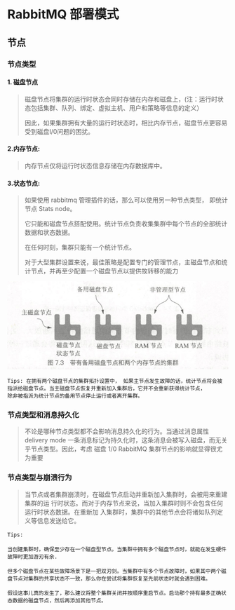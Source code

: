 # RabbitMQ 部署模式

## 节点

### 节点类型

#### 1. 磁盘节点
> 磁盘节点将集群的运行时状态会同时存储在内存和磁盘上，(注：运行时状态包括集群、队列、绑定、虚拟主机、用户和策略等信息的定义）
> 
> 因此，如果集群拥有大量的运行时状态时，相比内存节点，磁盘节点更容易受到磁盘I/0问题的困扰。

#### 2.内存节点:
> 内存节点仅将运行时状态信息存储在内存数据库中。

#### 3.状态节点:
> 如果使用 rabbitmq 管理插件的话，那么可以使用另一种节点类型， 即统计节点 Stats node。 
> 
> 它只能和磁盘节点搭配使用。统计节点负责收集集群中每个节点的全部统计数据和状态数据。
> 
> 在任何时刻，集群只能有一个统计节点。
> 
>对于大型集群设置来说，最佳策略是配置专门的管理节点，主磁盘节点和统计节点，并再至少配置一个磁盘节点以提供故转移的能力

![img.png](../img/cluster_node.png)

```
Tips: 在拥有两个磁盘节点的集群拓扑设置中， 如果主节点发生故障的话，统计节点将会被
指派给磁盘节点。当主磁盘节点恢复并重新加入集群后，它并不会重新获得统计节点，
除非被指派为统计节点的备用节点停止运行或者离开集群。
```

### 节点类型和消息持久化
> 不论是哪种节点类型都不会影响消息持久化的行为。当通过消息属性 delivery
mode 一条消息标记为持久化时，这条消息会被写入磁盘，而无关乎节点类型。因此，考虑
磁盘 1/0 RabbitMQ 集群节点的影响就显得很尤为重要

### 节点类型与崩溃行为

> 当节点或者集群崩溃时，在磁盘节点启动并重新加入集群时，会被用来重建集群的运
行时状态。而对于内存节点来说，当加入集群时则不会包含任何运行时状态数据。在重新加
入集群时，集群中的其他节点会将诸如队列定义等信息发送给它。

```
Tips:

当创建集群时，确保至少存在一个磁盘型节点。当集群中拥有多个磁盘节点时，就能在发生硬件故障时更加游刃有余.
 
但多个磁盘节点在某些故障场景下是一把双刃剑。当集群中有多个节点故障时，如果其中两个磁盘节点对集群的共享状态不一致，那么你在尝试将集群恢复至先前状态时就会遇到困难。

假设这事儿真的发生了，那么建议将整个集群关闭并按顺序重启节点。启动那个持有最多正确状态数据的磁盘节点，然后再添加其他节点。
```